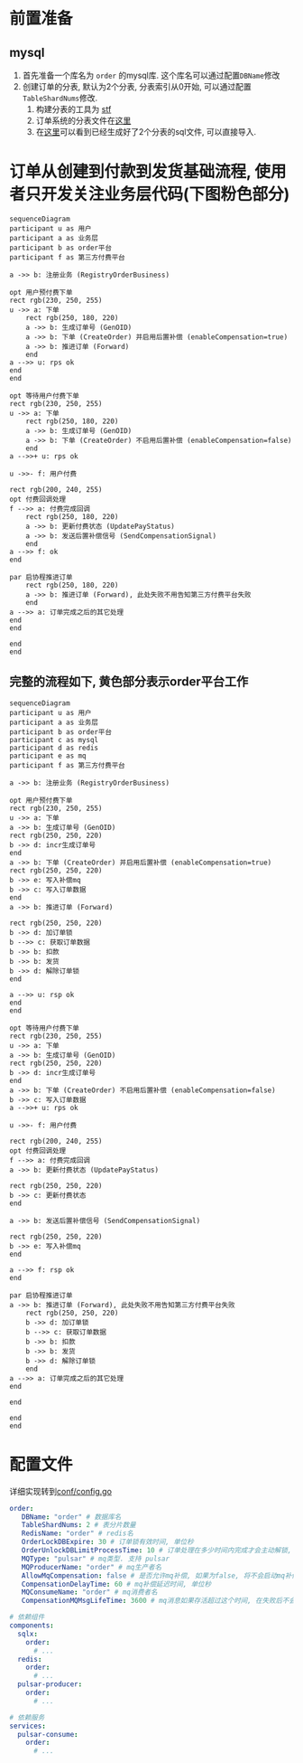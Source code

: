 
# 前置准备

## mysql

1. 首先准备一个库名为 `order` 的mysql库. 这个库名可以通过配置`DBName`修改
2. 创建订单的分表, 默认为2个分表, 分表索引从0开始, 可以通过配置`TableShardNums`修改.
   1. 构建分表的工具为 [stf](https://github.com/zlyuancn/stt/tree/master/stf)
   2. 订单系统的分表文件在[这里](https://github.com/zlyuancn/order/tree/master/db_table/order_.sql)
   3. 在[这里](https://github.com/zlyuancn/order/tree/master/db_table/order_.out.sql)可以看到已经生成好了2个分表的sql文件, 可以直接导入.

# 订单从创建到付款到发货基础流程, 使用者只开发关注业务层代码(下图粉色部分)

```mermaid
sequenceDiagram
participant u as 用户
participant a as 业务层
participant b as order平台
participant f as 第三方付费平台

a ->> b: 注册业务 (RegistryOrderBusiness)

opt 用户预付费下单
rect rgb(230, 250, 255)
u ->> a: 下单
    rect rgb(250, 180, 220)
    a ->> b: 生成订单号 (GenOID)
    a ->> b: 下单 (CreateOrder) 并启用后置补偿 (enableCompensation=true)
    a ->> b: 推进订单 (Forward)
    end
a -->> u: rps ok
end
end

opt 等待用户付费下单
rect rgb(230, 250, 255)
u ->> a: 下单
    rect rgb(250, 180, 220)
    a ->> b: 生成订单号 (GenOID)
    a ->> b: 下单 (CreateOrder) 不启用后置补偿 (enableCompensation=false)
    end
a -->>+ u: rps ok

u ->>- f: 用户付费

rect rgb(200, 240, 255)
opt 付费回调处理
f -->> a: 付费完成回调
    rect rgb(250, 180, 220)
    a ->> b: 更新付费状态 (UpdatePayStatus)
    a ->> b: 发送后置补偿信号 (SendCompensationSignal)
    end
a -->> f: ok
end

par 启协程推进订单
    rect rgb(250, 180, 220)
    a ->> b: 推进订单 (Forward), 此处失败不用告知第三方付费平台失败
    end
a -->> a: 订单完成之后的其它处理
end
end

end
end
```


## 完整的流程如下, 黄色部分表示order平台工作

```mermaid
sequenceDiagram
participant u as 用户
participant a as 业务层
participant b as order平台
participant c as mysql
participant d as redis
participant e as mq
participant f as 第三方付费平台

a ->> b: 注册业务 (RegistryOrderBusiness)

opt 用户预付费下单
rect rgb(230, 250, 255)
u ->> a: 下单
a ->> b: 生成订单号 (GenOID)
rect rgb(250, 250, 220)
b ->> d: incr生成订单号
end
a ->> b: 下单 (CreateOrder) 并启用后置补偿 (enableCompensation=true)
rect rgb(250, 250, 220)
b ->> e: 写入补偿mq
b ->> c: 写入订单数据
end
a ->> b: 推进订单 (Forward)

rect rgb(250, 250, 220)
b ->> d: 加订单锁
b -->> c: 获取订单数据
b ->> b: 扣款
b ->> b: 发货
b ->> d: 解除订单锁
end

a -->> u: rsp ok
end
end

opt 等待用户付费下单
rect rgb(230, 250, 255)
u ->> a: 下单
a ->> b: 生成订单号 (GenOID)
rect rgb(250, 250, 220)
b ->> d: incr生成订单号
end
a ->> b: 下单 (CreateOrder) 不启用后置补偿 (enableCompensation=false)
b ->> c: 写入订单数据
a -->>+ u: rps ok

u ->>- f: 用户付费

rect rgb(200, 240, 255)
opt 付费回调处理
f -->> a: 付费完成回调
a ->> b: 更新付费状态 (UpdatePayStatus)

rect rgb(250, 250, 220)
b ->> c: 更新付费状态
end

a ->> b: 发送后置补偿信号 (SendCompensationSignal)

rect rgb(250, 250, 220)
b ->> e: 写入补偿mq
end

a -->> f: rsp ok
end

par 启协程推进订单
a ->> b: 推进订单 (Forward), 此处失败不用告知第三方付费平台失败
    rect rgb(250, 250, 220)
    b ->> d: 加订单锁
    b -->> c: 获取订单数据
    b ->> b: 扣款
    b ->> b: 发货
    b ->> d: 解除订单锁
    end
a -->> a: 订单完成之后的其它处理
end

end

end
end
```

# 配置文件

详细实现转到[conf/config.go](./conf/config.go)

```yaml
order:
   DBName: "order" # 数据库名
   TableShardNums: 2 # 表分片数量
   RedisName: "order" # redis名
   OrderLockDBExpire: 30 # 订单锁有效时间, 单位秒
   OrderUnlockDBLimitProcessTime: 10 # 订单处理在多少时间内完成才会主动解锁, 单位秒
   MQType: "pulsar" # mq类型. 支持 pulsar
   MQProducerName: "order" # mq生产者名
   AllowMqCompensation: false # 是否允许mq补偿, 如果为false, 将不会启动mq补偿消费进程, 代码中的提交mq补偿会报错, 且不会启动mq补偿消费者
   CompensationDelayTime: 60 # mq补偿延迟时间, 单位秒
   MQConsumeName: "order" # mq消费者名
   CompensationMQMsgLifeTime: 3600 # mq消息如果存活超过这个时间, 在失败后不会再重试了. 单位秒

# 依赖组件
components:
  sqlx:
    order:
      # ...
  redis:
    order:
      # ...
  pulsar-producer:
    order:
      # ...

# 依赖服务
services:
  pulsar-consume:
    order:
      # ...
```

